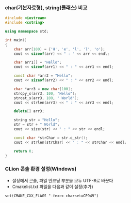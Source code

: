 ### char(기본자료형), string(클래스) 비교

```cpp
#include <iostream>
#include <cstring>

using namespace std;

int main()
{
    char arr[100] = {'H', 'e', 'l', 'l', 'o'};
    cout << sizeof(arr) << " : " << arr << endl;

    char arr1[] = "Hello";
    cout << sizeof(arr1) << " : " << arr1 << endl;

    const char *arr2 = "Hello";
    cout << sizeof(arr2) << " : " << arr2 << endl;

    char *arr3 = new char[100];
    strcpy_s(arr3, 100, "Hello");
    strcat_s(arr3, 100, " World");
    cout << strlen(arr3) << " : " << arr3 << endl;

    delete[] arr3;

    string str = "Hello";
    str = str + " World";
    cout << size(str) << " : " << str << endl;

    const char *strChar = str.c_str();
    cout << strlen(strChar) << " : " << strChar << endl;

    return 0;
}
```

### CLion 콘솔 환경 설정(Windows)
* 설정에서 콘솔, 파일 인코딩 부분을 모두 UTF-8로 바꾼다
* Cmakelist.txt 파일을 다음과 같이 설정(추가)
```txt
set(CMAKE_CXX_FLAGS "-fexec-charset=CP949")
```

